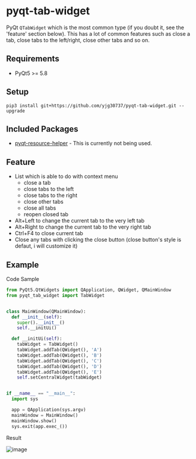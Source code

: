 # pyqt-tab-widget
PyQt ```QTabWidget``` which is the most common type (if you doubt it, see the 'feature' section below). This has a lot of common features such as close a tab, close tabs to the left/right, close other tabs and so on.

## Requirements
* PyQt5 >= 5.8

## Setup
```pip3 install git+https://github.com/yjg30737/pyqt-tab-widget.git --upgrade```

## Included Packages
* <a href="https://github.com/yjg30737/pyqt-resource-helper.git">pyqt-resource-helper</a> - This is currently not being used.

## Feature
* List which is able to do with context menu
  * close a tab
  * close tabs to the left
  * close tabs to the right
  * close other tabs
  * close all tabs
  * reopen closed tab
* Alt+Left to change the current tab to the very left tab
* Alt+Right to change the current tab to the very right tab
* Ctrl+F4 to close current tab
* Close any tabs with clicking the close button (close button's style is defaut, i will customize it)

## Example
Code Sample

```python
from PyQt5.QtWidgets import QApplication, QWidget, QMainWindow
from pyqt_tab_widget import TabWidget


class MainWindow(QMainWindow):
  def __init__(self):
    super().__init__()
    self.__initUi()

  def __initUi(self):
    tabWidget = TabWidget()
    tabWidget.addTab(QWidget(), 'A')
    tabWidget.addTab(QWidget(), 'B')
    tabWidget.addTab(QWidget(), 'C')
    tabWidget.addTab(QWidget(), 'D')
    tabWidget.addTab(QWidget(), 'E')
    self.setCentralWidget(tabWidget)


if __name__ == "__main__":
  import sys

  app = QApplication(sys.argv)
  mainWindow = MainWindow()
  mainWindow.show()
  sys.exit(app.exec_())
```

Result

![image](https://user-images.githubusercontent.com/55078043/153697769-5134c02a-9cb8-4759-ae8a-53caae219659.png)

